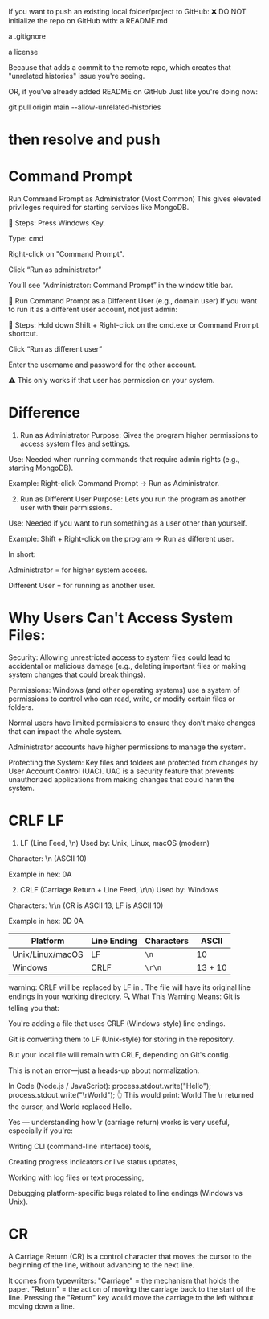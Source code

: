 If you want to push an existing local folder/project to GitHub:
❌ DO NOT initialize the repo on GitHub with:
a README.md

a .gitignore

a license

Because that adds a commit to the remote repo, which creates that "unrelated histories" issue you're seeing.

OR, if you've already added README on GitHub
Just like you're doing now:

git pull origin main --allow-unrelated-histories
# then resolve and push



# Command Prompt

Run Command Prompt as Administrator (Most Common)
This gives elevated privileges required for starting services like MongoDB.

🔧 Steps:
Press Windows Key.

Type: cmd

Right-click on "Command Prompt".

Click “Run as administrator”

You’ll see “Administrator: Command Prompt” in the window title bar.

👤 Run Command Prompt as a Different User (e.g., domain user)
If you want to run it as a different user account, not just admin:

🔧 Steps:
Hold down Shift + Right-click on the cmd.exe or Command Prompt shortcut.

Click “Run as different user”

Enter the username and password for the other account.

⚠️ This only works if that user has permission on your system.


# Difference

1. Run as Administrator
Purpose: Gives the program higher permissions to access system files and settings.

Use: Needed when running commands that require admin rights (e.g., starting MongoDB).

Example: Right-click Command Prompt → Run as Administrator.

2. Run as Different User
Purpose: Lets you run the program as another user with their permissions.

Use: Needed if you want to run something as a user other than yourself.

Example: Shift + Right-click on the program → Run as different user.

In short:

Administrator = for higher system access.

Different User = for running as another user.

# Why Users Can't Access System Files:
Security: Allowing unrestricted access to system files could lead to accidental or malicious damage (e.g., deleting important files or making system changes that could break things).

Permissions: Windows (and other operating systems) use a system of permissions to control who can read, write, or modify certain files or folders.

Normal users have limited permissions to ensure they don’t make changes that can impact the whole system.

Administrator accounts have higher permissions to manage the system.

Protecting the System: Key files and folders are protected from changes by User Account Control (UAC). UAC is a security feature that prevents unauthorized applications from making changes that could harm the system.


# CRLF LF

1. LF (Line Feed, \n)
Used by: Unix, Linux, macOS (modern)

Character: \n (ASCII 10)

Example in hex: 0A

2. CRLF (Carriage Return + Line Feed, \r\n)
Used by: Windows

Characters: \r\n (CR is ASCII 13, LF is ASCII 10)

Example in hex: 0D 0A

| Platform         | Line Ending | Characters | ASCII   |
| ---------------- | ----------- | ---------- | ------- |
| Unix/Linux/macOS | LF          | `\n`       | 10      |
| Windows          | CRLF        | `\r\n`     | 13 + 10 |


warning: CRLF will be replaced by LF in <filename>. 
The file will have its original line endings in your working directory.
🔍 What This Warning Means:
Git is telling you that:

You're adding a file that uses CRLF (Windows-style) line endings.

Git is converting them to LF (Unix-style) for storing in the repository.

But your local file will remain with CRLF, depending on Git's config.

This is not an error—just a heads-up about normalization.

In Code (Node.js / JavaScript):
process.stdout.write("Hello");
process.stdout.write("\rWorld");
👆 This would print:
World
The \r returned the cursor, and World replaced Hello.

Yes — understanding how \r (carriage return) works is very useful, especially if you're:

Writing CLI (command-line interface) tools,

Creating progress indicators or live status updates,

Working with log files or text processing,

Debugging platform-specific bugs related to line endings (Windows vs Unix).

# CR

A Carriage Return (CR) is a control character that moves the cursor to the beginning of the line, without advancing to the next line.

It comes from typewriters:
"Carriage" = the mechanism that holds the paper.
"Return" = the action of moving the carriage back to the start of the line.
Pressing the "Return" key would move the carriage to the left without moving down a line.



